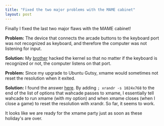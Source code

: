 ```yaml
---
title: "Fixed the two major problems with the MAME cabinet"
layout: post
---
```


Finally I fixed the last two major flaws with the MAME cabinet!

__Problem:__ The device that connects the arcade buttons to the keyboard port
was not recognized as keyboard, and therefore the computer was not listening
for input.

__Solution:__ My [brother](http://www.math.ucsd.edu/~neldredg/) hacked the
kernel so that no matter if the keyboard is recognized or not, the computer
listens on that port.

__Problem:__ Since my upgrade to Ubuntu Gutsy, xmame would sometimes not reset
the resolution when it exited.

__Solution:__ I found the answer
[here](https://ubuntuforums.org/showthread.php?t=195981). By adding `; xrandr -s
1024x768` to the end of the list of options that wahcade passes to
xmame, I essentially tell wahcade to run xmame (with my option) and when xmame
closes (when I close a game) to reset the resolution with xrandr. So far, it
seems to work.

It looks like we are ready for the xmame party just as soon as these holiday's
are over.
